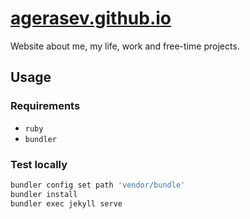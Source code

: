 # [agerasev.github.io](https://agerasev.github.io)

Website about me, my life, work and free-time projects.

## Usage

### Requirements

+ `ruby`
+ `bundler`

### Test locally

```bash
bundler config set path 'vendor/bundle'
bundler install
bundler exec jekyll serve 
```
